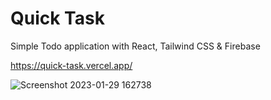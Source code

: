 # Quick Task

Simple Todo application with React, Tailwind CSS & Firebase

https://quick-task.vercel.app/

![Screenshot 2023-01-29 162738](https://user-images.githubusercontent.com/106694506/215356609-a2c917a5-1c4d-406e-bcfe-330b55c54bf0.jpg)

